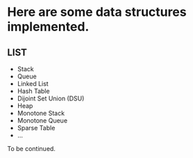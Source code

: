 # Here are some data structures implemented.
## LIST
- Stack
- Queue
- Linked List
- Hash Table
- Dijoint Set Union (DSU)
- Heap
- Monotone Stack
- Monotone Queue
- Sparse Table
- ...
  
To be continued.
